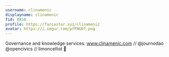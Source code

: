 ```yaml
---
username: clinamenic
displayname: clinamenic
fid: 8810
profile: https://farcaster.xyz/clinamenic
avatar: https://i.imgur.com/pfFNGDT.png
---
```

Governance and knowledge services: www.clinamenic.com // @journodao @opencivics // limoncellist 🍋  
